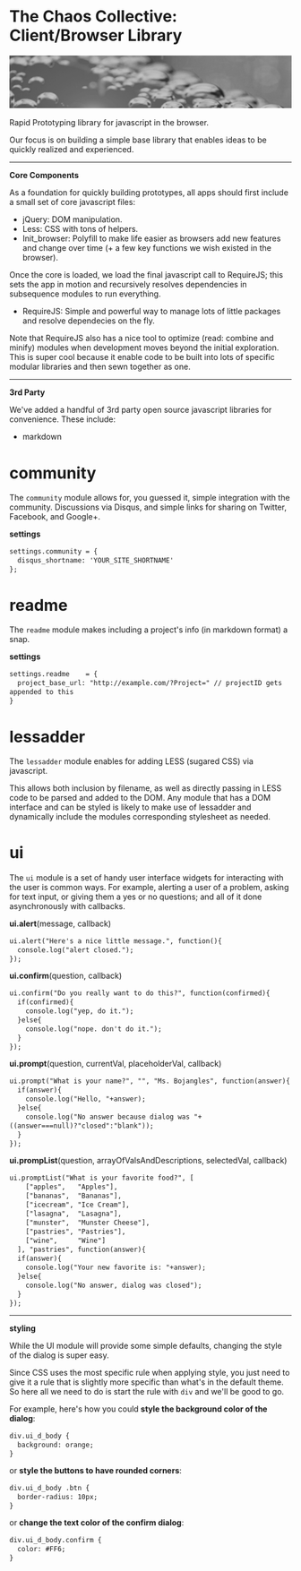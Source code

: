 
# The Chaos Collective: Client/Browser Library
  
![ChaosLibClient](img/banner_720x135.jpg)

Rapid Prototyping library for javascript in the browser.

Our focus is on building a simple base library that enables ideas to be quickly realized and experienced. 

***

**Core Components**

As a foundation for quickly building prototypes, all apps should first include a small set of core javascript files:

* jQuery: DOM manipulation.
* Less: CSS with tons of helpers.
* Init_browser: Polyfill to make life easier as browsers add new features and change over time (+ a few key functions we wish existed in the browser).

Once the core is loaded, we load the final javascript call to RequireJS; this sets the app in motion and recursively resolves dependencies in subsequence modules to run everything.

* RequireJS: Simple and powerful way to manage lots of little packages and resolve dependecies on the fly.

Note that RequireJS also has a nice tool to optimize (read: combine and minify) modules when development moves beyond the initial exploration. This is super cool because it enable code to be built into lots of specific modular libraries and then sewn together as one.

***

**3rd Party**

We've added a handful of 3rd party open source javascript libraries for convenience. These include:

* markdown

# community

The `community` module allows for, you guessed it, simple integration with the community. Discussions via Disqus, and simple links for sharing on Twitter, Facebook, and Google+.

**settings**

    settings.community = {
      disqus_shortname: 'YOUR_SITE_SHORTNAME'
    };

# readme

The `readme` module makes including a project's info (in markdown format) a snap.

**settings**

    settings.readme    = {
      project_base_url: "http://example.com/?Project=" // projectID gets appended to this
    } 

# lessadder

The `lessadder` module enables for adding LESS (sugared CSS) via javascript. 

This allows both inclusion by filename, as well as directly passing in LESS code to be parsed and added to the DOM. Any module that has a DOM interface and can be styled is likely to make use of lessadder and dynamically include the modules corresponding stylesheet as needed.
 
# ui

The `ui` module is a set of handy user interface widgets for interacting with the user is common ways. For example, alerting a user of a problem, asking for text input, or giving them a yes or no questions; and all of it done asynchronously with callbacks.

**ui.alert**(message, callback)

    ui.alert("Here's a nice little message.", function(){
      console.log("alert closed.");
    });

**ui.confirm**(question, callback)

    ui.confirm("Do you really want to do this?", function(confirmed){
      if(confirmed){
        console.log("yep, do it.");
      }else{
        console.log("nope. don't do it.");
      }
    });

**ui.prompt**(question, currentVal, placeholderVal, callback)

    ui.prompt("What is your name?", "", "Ms. Bojangles", function(answer){
      if(answer){
        console.log("Hello, "+answer);
      }else{
        console.log("No answer because dialog was "+((answer===null)?"closed":"blank"));
      }
    });

**ui.prompList**(question, arrayOfValsAndDescriptions, selectedVal, callback)

    ui.promptList("What is your favorite food?", [
        ["apples",   "Apples"],
        ["bananas",  "Bananas"],
        ["icecream", "Ice Cream"],
        ["lasagna",  "Lasagna"],
        ["munster",  "Munster Cheese"],
        ["pastries", "Pastries"],
        ["wine",     "Wine"]
      ], "pastries", function(answer){
      if(answer){
        console.log("Your new favorite is: "+answer);
      }else{
        console.log("No answer, dialog was closed");
      }
    });

***

**styling**

While the UI module will provide some simple defaults, changing the style of the dialog is super easy. 

Since CSS uses the most specific rule when applying style, you just need to give it a rule that is slightly more specific than what's in the default theme. So here all we need to do is start the rule with `div` and we'll be good to go.

For example, here's how you could **style the background color of the dialog**:

    div.ui_d_body {
      background: orange; 
    }

or **style the buttons to have rounded corners**:

    div.ui_d_body .btn {
      border-radius: 10px; 
    }

or **change the text color of the confirm dialog**:

    div.ui_d_body.confirm {
      color: #FF6;
    }




